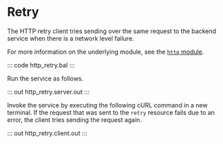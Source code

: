 # Retry

The HTTP retry client tries sending over the same request to the backend service when there is a network level failure.

For more information on the underlying module, see the [`http` module](https://lib.ballerina.io/ballerina/http/latest/).

::: code http_retry.bal :::

Run the service as follows.

::: out http_retry.server.out :::

Invoke the service by executing the following cURL command in a new terminal.
If the request that was sent to the `retry` resource fails due to an error, the client tries sending the request again.

::: out http_retry.client.out :::
